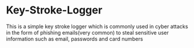 # Key-Stroke-Logger
This is a simple key stroke logger which is commonly used in cyber attacks in the form of phishing emails(very common) to steal sensitive user information such as email, passwords and card numbers
